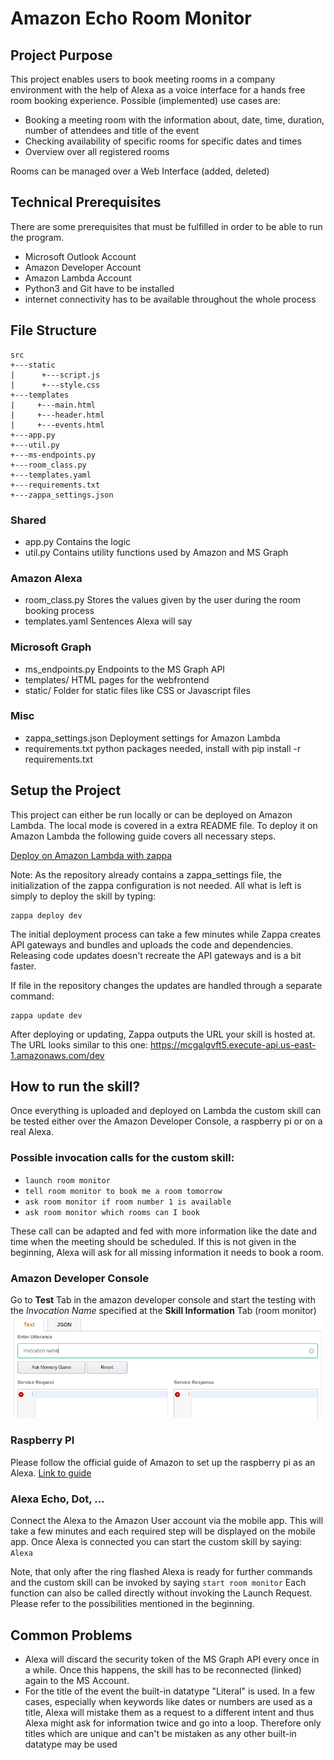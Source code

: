 Amazon Echo Room Monitor
=======================

## Project Purpose 
This project enables users to book meeting rooms in a company environment with the help of Alexa as a voice interface for a hands free room booking experience.
Possible (implemented) use cases are:
* Booking a meeting room with the information about, date, time, duration, number of attendees and title of the event
* Checking availability of specific rooms for specific dates and times
* Overview over all registered rooms

Rooms can be managed over a Web Interface (added, deleted)


## Technical Prerequisites
There are some prerequisites that must be fulfilled in order to be able to run the program.
* Microsoft Outlook Account
* Amazon Developer Account
* Amazon Lambda Account
* Python3 and Git have to be installed
* internet connectivity has to be available throughout the whole process 


## File Structure

```
src
+---static
|      +---script.js
|      +---style.css
+---templates
|     +---main.html
|     +---header.html
|     +---events.html
+---app.py
+---util.py
+---ms-endpoints.py
+---room_class.py
+---templates.yaml
+---requirements.txt
+---zappa_settings.json
```

### Shared
* app.py  Contains the logic
* util.py Contains utility functions used by Amazon and MS Graph

### Amazon Alexa
* room_class.py Stores the values given by the user during the room booking process
* templates.yaml Sentences Alexa will say

### Microsoft Graph
* ms_endpoints.py Endpoints to the MS Graph API
* templates/ HTML pages for the webfrontend 
* static/ Folder for static files like CSS or Javascript files

### Misc
* zappa_settings.json Deployment settings for Amazon Lambda
* requirements.txt python packages needed, install with pip install -r requirements.txt


## Setup the Project 
This project can either be run locally or can be deployed on Amazon Lambda. 
The local mode is covered in a extra README file.
To deploy it on Amazon Lambda the following guide covers all necessary steps.

[Deploy on Amazon Lambda with zappa](https://developer.amazon.com/de/blogs/post/8e8ad73a-99e9-4c0f-a7b3-60f92287b0bf/new-alexa-tutorial-deploy-flask-ask-skills-to-aws-lambda-with-zappa)

Note: As the repository already contains a zappa_settings file, the initialization of the zappa configuration is not needed.
All what is left is simply to deploy the skill by typing:

```
zappa deploy dev
```
 
The initial deployment process can take a few minutes while Zappa creates API gateways and bundles and uploads the code and dependencies. Releasing code updates doesn't recreate the API gateways and is a bit faster. 

If file in the repository changes the updates are handled through a separate command:
```
zappa update dev
```

After deploying or updating, Zappa outputs the URL your skill is hosted at. The URL looks similar to this one:
https://mcgalgvft5.execute-api.us-east-1.amazonaws.com/dev



## How to run the skill?
Once everything is uploaded and deployed on Lambda the custom skill can be tested either over the Amazon Developer Console, a raspberry pi or on a real Alexa.

### Possible invocation calls for the custom skill:
* ```launch room monitor```
* ```tell room monitor to book me a room tomorrow```
* ```ask room monitor if room number 1 is available```
* ```ask room monitor which rooms can I book```

These call can be adapted and fed with more information like the date and time when the meeting should be scheduled. If this is not given in the beginning, Alexa will ask for all missing information it needs to book a room.

### Amazon Developer Console
Go to __Test__ Tab in the amazon developer console and start the testing with the *Invocation Name* specified at the __Skill Information__ Tab (room monitor)
![Test Skill](/00_doc/alexa_test.png)

### Raspberry PI
Please follow the official guide of Amazon to set up the raspberry pi as an Alexa.
[Link to guide](https://github.com/alexa/alexa-avs-sample-app/wiki/Raspberry-Pi)

### Alexa Echo, Dot, ...
Connect the Alexa to the Amazon User account via the mobile app. This will take a few minutes and each required step will be displayed on the mobile app. 
Once Alexa is connected you can start the custom skill by saying: ```Alexa```

Note, that only after the ring flashed Alexa is ready for further commands and the custom skill can be invoked by saying 
```start room monitor```
Each function can also be called directly without invoking the Launch Request. Please refer to the possibilities mentioned in the beginning.


## Common Problems
- Alexa will discard the security token of the MS Graph API every once in a while. Once this happens, the skill has to be reconnected (linked) again to the MS Account.
- For the title of the event the built-in datatype "Literal" is used. In a few cases, especially when keywords like dates or numbers are used as a title, Alexa will mistake them as a request to a different intent and thus Alexa might ask for information twice and go into a loop. Therefore only titles which are unique and can't be mistaken as any other built-in datatype may be used









